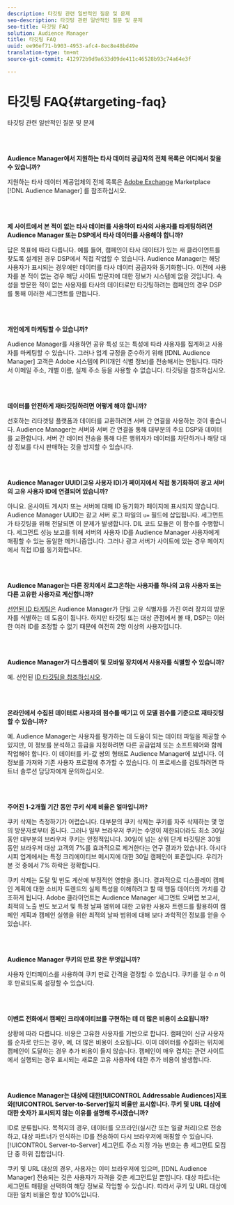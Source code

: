 ```yaml
---
description: 타깃팅 관련 일반적인 질문 및 문제
seo-description: 타깃팅 관련 일반적인 질문 및 문제
seo-title: 타깃팅 FAQ
solution: Audience Manager
title: 타깃팅 FAQ
uuid: ee96ef71-b903-4953-afc4-8ec8e48bd49e
translation-type: tm+mt
source-git-commit: 412972b9d9a633d09de411c46528b93c74a64e3f

---
```



# 타깃팅 FAQ{#targeting-faq}

타깃팅 관련 일반적인 질문 및 문제

<br> 

<!-- 

faq_targeting.xml

 -->

**Audience Manager에서 지원하는 타사 데이터 공급자의 전체 목록은 어디에서 찾을 수 있습니까?**

지원하는 타사 데이터 제공업체의 전체 목록은 [Adobe Exchange](https://exchange.adobe.com/experiencecloud.html) Marketplace [!DNL Audience Manager] 를 참조하십시오.

<br> 

**제 사이트에서 본 적이 없는 타사 데이터를 사용하여 타사의 사용자를 타게팅하려면 Audience Manager 또는 DSP에서 타사 데이터를 사용해야 합니까?**

답은 목표에 따라 다릅니다. 예를 들어, 캠페인이 타사 데이터가 있는 새 클라이언트를 찾도록 설계된 경우 DSP에서 직접 작업할 수 있습니다. Audience Manager는 해당 사용자가 표시되는 경우에만 데이터를 타사 데이터 공급자와 동기화합니다. 이전에 사용자를 본 적이 없는 경우 해당 사이트 방문자에 대한 정보가 시스템에 없을 것입니다. 속성을 방문한 적이 없는 사용자를 타사의 데이터로만 타깃팅하려는 캠페인의 경우 DSP를 통해 이러한 세그먼트를 만듭니다.

<br> 

**개인에게 마케팅할 수 있습니까?**

Audience Manager를 사용하면 공유 특성 또는 특성에 따라 사용자를 집계하고 사용자를 마케팅할 수 있습니다. 그러나 업계 규정을 준수하기 위해 [!DNL Audience Manager] 고객은 Adobe 시스템에 PII(개인 식별 정보)를 전송해서는 안됩니다. 따라서 이메일 주소, 개별 이름, 실제 주소 등을 사용할 수 없습니다. 타깃팅을 참조하십시오.

<br> 

**데이터를 안전하게 재타깃팅하려면 어떻게 해야 합니까?**

선호하는 리타겟팅 플랫폼과 데이터를 교환하려면 서버 간 연결을 사용하는 것이 좋습니다. Audience Manager는 서버와 서버 간 연결을 통해 대부분의 주요 DSP와 데이터를 교환합니다. 서버 간 데이터 전송을 통해 다른 행위자가 데이터를 차단하거나 해당 대상 정보를 다시 판매하는 것을 방지할 수 있습니다.

<br> 

**Audience Manager UUID(고유 사용자 ID)가 페이지에서 직접 동기화하여 광고 서버의 고유 사용자 ID에 연결되어 있습니까?**

아니요. 온사이트 게시자 또는 서버에 대해 ID 동기화가 페이지에 표시되지 않습니다. Audience Manager UUID는 광고 서버 로그 파일의 `u=` 필드에 삽입됩니다. 세그먼트가 타깃팅을 위해 전달되면 이 문제가 발생합니다. DIL 코드 모듈은 이 함수를 수행합니다. 세그먼트 성능 보고를 위해 서버의 사용자 ID를 Audience Manager 사용자에게 매핑할 수 있는 동일한 메커니즘입니다. 그러나 광고 서버가 사이트에 있는 경우 페이지에서 직접 ID를 동기화합니다.

<br> 

**Audience Manager는 다른 장치에서 로그온하는 사용자를 하나의 고유 사용자 또는 다른 고유한 사용자로 계산합니까?**

[선언된 ID 타게팅은](../features/declared-ids.md#declared-id-targeting) Audience Manager가 단일 고유 식별자를 가진 여러 장치의 방문자를 식별하는 데 도움이 됩니다. 하지만 타깃팅 또는 대상 관점에서 볼 때, DSP는 이러한 여러 ID를 조정할 수 없기 때문에 여전히 2명 이상의 사용자입니다.

<br> 

**Audience Manager가 디스플레이 및 모바일 장치에서 사용자를 식별할 수 있습니까?**

예. 선언된 [ID 타깃팅을 참조하십시오](../features/declared-ids.md#declared-id-targeting).

<br> 

**온라인에서 수집된 데이터로 사용자의 점수를 매기고 이 모델 점수를 기준으로 재타깃팅할 수 있습니까?**

예. Audience Manager는 사용자를 평가하는 데 도움이 되는 데이터 파일을 제공할 수 있지만, 이 정보를 분석하고 등급을 지정하려면 다른 공급업체 또는 소프트웨어와 함께 작업해야 합니다. 이 데이터를 키-값 쌍의 형태로 Audience Manager에 보냅니다. 이 정보를 가져와 기존 사용자 프로필에 추가할 수 있습니다. 이 프로세스를 검토하려면 파트너 솔루션 담당자에게 문의하십시오.

<br> 

**주어진 1-2개월 기간 동안 쿠키 삭제 비율은 얼마입니까?**

쿠키 삭제는 측정하기가 어렵습니다. 대부분의 쿠키 삭제는 쿠키를 자주 삭제하는 몇 명의 방문자로부터 옵니다. 그러나 일부 브라우저 쿠키는 수명이 제한되더라도 최소 30일 동안 대부분의 브라우저 쿠키는 안정적입니다. 30일이 넘는 상위 단계 타깃팅은 30일 동안 브라우저 대상 고객의 7%를 효과적으로 제거한다는 연구 결과가 있습니다. 아시다시피 업계에서는 특정 크리에이티브 메시지에 대한 30일 캠페인이 표준입니다. 우리가 본 것 중에서 7% 하락은 정확합니다.

쿠키 삭제는 도달 및 빈도 계산에 부정적인 영향을 줍니다. 결과적으로 디스플레이 캠페인 계획에 대한 소비자 트렌드의 실제 특성을 이해하려고 할 때 행동 데이터의 가치를 강조하게 됩니다. Adobe 클라이언트는 Audience Manager 세그먼트 오버랩 보고서, 최적의 노출 빈도 보고서 및 특정 날짜 범위에 대한 고유한 사용자 트렌드를 활용하여 캠페인 계획과 캠페인 실행을 위한 최적의 날짜 범위에 대해 보다 과학적인 정보를 얻을 수 있습니다.

<br> 

**Audience Manager 쿠키의 만료 창은 무엇입니까?**

사용자 인터페이스를 사용하여 쿠키 만료 간격을 결정할 수 있습니다. 쿠키를 일 수 *n* 이후 만료되도록 설정할 수 있습니다.

<br> 

**이벤트 전화에서 캠페인 크리에이티브를 구현하는 데 더 많은 비용이 소요됩니까?**

상황에 따라 다릅니다. 비용은 고유한 사용자를 기반으로 합니다. 캠페인이 신규 사용자를 순차로 만드는 경우, 예, 더 많은 비용이 소요됩니다. 이미 데이터를 수집하는 위치에 캠페인이 도달하는 경우 추가 비용이 들지 않습니다. 캠페인이 매우 겹치는 관련 사이트에서 실행되는 경우 표시되는 새로운 고유 사용자에 대한 추가 비용이 발생합니다.

<br> 

**Audience Manager는 대상에 대한[!UICONTROL Addressable Audiences]지표와[!UICONTROL Server-to-Server]일치 비율만 표시합니다. 쿠키 및 URL 대상에 대한 숫자가 표시되지 않는 이유를 설명해 주시겠습니까?**

ID로 분류됩니다. 목적지의 경우, 데이터를 오프라인(실시간 또는 일괄 처리)으로 전송하고, 대상 파트너가 인식하는 ID를 전송하여 다시 브라우저에 매핑할 수 있습니다. [!UICONTROL Server-to-Server] 세그먼트 주소 지정 가능 번호는 총 세그먼트 모집단 중 하위 집합입니다.

쿠키 및 URL 대상의 경우, 사용자는 이미 브라우저에 있으며, [!DNL Audience Manager] 전송되는 것은 사용자가 자격을 갖춘 세그먼트일 뿐입니다. 대상 파트너는 세그먼트 매핑을 선택하여 해당 정보로 작업할 수 있습니다. 따라서 쿠키 및 URL 대상에 대한 일치 비율은 항상 100%입니다.
